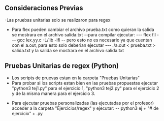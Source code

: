 ## Consideraciones Previas
-Las pruebas unitarias solo se realizaron para regex
- Para flex pueden cambiar el archivo prueba.txt como quieran la salida se mostrara en el archivo salida.txt
--para compilar ejecutar:
---      flex f.l
---      gcc lex.yy.c -L/lib -lfl
-- pero esto no es necesario ya que cuentan con el a.out, para esto solo deberian ejecutar
---      ./a.out < prueba.txt > salida.txt
y la salida se mostrara en el archivo salida.txt


## Pruebas Unitarias de regex (Python)
- Los scripts de pruevas estan en la carpeta "Pruebas Unitarias"
- Para probar si los scripts estan bien en las pruebas propuestas ejecutar "python3 tej1.py" para el ejercicio 1, "python3 tej2.py" para el ejercicio 2 y de la misma manera para el ejercicio 3.
* Para ejecutar pruebas personalizadas (las ejecutadas por el profesor) acceder a la carpeta "Ejercicios/regex" y ejecutar:
--    python3 ej + "# de ejercicio" + .py
